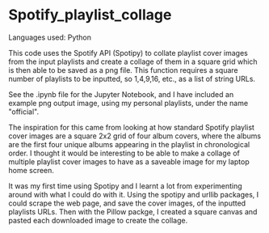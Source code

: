 # Spotify_playlist_collage
 
 Languages used: Python
 
This code uses the Spotify API (Spotipy) to collate playlist cover images from the input playlists and create a collage of them in a square grid which is then able to be saved as a png file. This function requires a square number of playlists to be inputted, so 1,4,9,16, etc., as a list of string URLs.

See the .ipynb file for the Jupyter Notebook, and I have included an example png output image, using my personal playlists, under the name "official".

The inspiration for this came from looking at how standard Spotify playlist cover images are a square 2x2 grid of four album covers, where the albums are the first four unique albums appearing in the playlist in chronological order. I thought it would be interesting to be able to make a collage of multiple playlist cover images to have as a saveable image for my laptop home screen.

It was my first time using Spotipy and I learnt a lot from experimenting around with what I could do with it. Using the spotipy and urllib packages, I could scrape the web page, and save the cover images, of the inputted playlists URLs. Then with the Pillow packge, I created a square canvas and pasted each downloaded image to create the collage.


